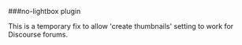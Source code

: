 ###no-lightbox plugin

This is a temporary fix to allow 'create thumbnails' setting to work for Discourse forums.